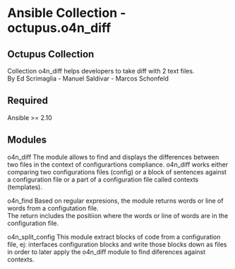 # Ansible Collection - octupus.o4n_diff

## Octupus Collection

Collection o4n_diff helps developers to take diff with 2 text files.  
By Ed Scrimaglia - Manuel Saldivar - Marcos Schonfeld

## Required

Ansible >= 2.10

## Modules

o4n_diff
The module allows to find and displays the differences between two files in the context of configurartions compliance. o4n_diff works either comparing two configurations files (config) or a block of sentences against a configuration file or a part of a configuration file called contexts (templates).  

o4n_find
Based on regular expresions, the module returns words or line of words from a configutation file.  
The return includes the positiion where the words or line of words are in the configuration file.

o4n_split_config
This module extract blocks of code from a configuration file, ej: interfaces configuration blocks and write those blocks down as files in order to later apply the o4n_diff module to find diferences against contexts.
